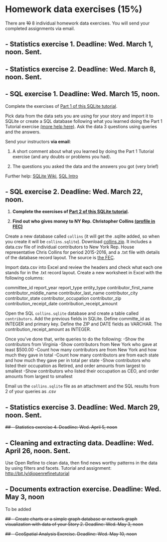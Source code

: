 # Homework data exercises (15%)

There are ~~10~~ 8 individual homework data exercises. You will send your completed assignments via email.


## - Statistics exercise 1. Deadline: Wed. March 1, noon. Sent.

## - Statistics exercise 2. Deadline: Wed. March 8, noon. Sent.

## - SQL exercise 1. Deadline: Wed. March 15, noon.

Complete the exercises of [Part 1 of this SQLite tutorial](https://github.com/tthibo/SQL-Tutorial/blob/master/tutorial_files/part1.textile#creating-the-first-database).

Pick data from the data sets you are using for your story and import it to SQLite or create a SQL database following what you learned doing the Part 1 Tutorial exercise [(more help here)](https://www.w3schools.com/sql/sql_create_db.asp). Ask the data 3 questions using queries and the answers.

Send your instructors **via email**:

1. A short comment about what you learned by doing the Part 1 Tutorial exercise (and any doubts or problems you had).

2. The questions you asked the data and the answers you got (very brief)

Further help: [SQLite Wiki](https://github.com/lazierthanthou/sqlite-manager/wiki/Common-Tasks), [SQL Intro](https://www.w3schools.com/sql/sql_intro.asp)

## - SQL exercise 2. Deadline: Wed. March 22, noon.

1. **Complete the exercises of [Part 2 of this SQLite tutorial](https://github.com/tthibo/SQL-Tutorial/blob/master/tutorial_files/part2.textile).**

2. **Find out who gives money to NY Rep. Christopher Collins [(profile in FEC)](https://beta.fec.gov/data/candidate/H8NY29032/?cycle=2016)**

Create a new database called `collins` (it will get the .sqlite added, so when you create it will be `collins.sqlite`).
Download [collins.zip](http://bit.ly/collinssqliteexcercise). It includes a data.csv file of individual contributors to New York Rep. House representative Chris Collins for period 2015-2016, and a .txt file with details of the database record layout. The source is [the FEC](https://beta.fec.gov/data/committee/C00520379/?tab=receipts&cycle=2016).

Import data.csv into Excel and review the headers and check what each one stands for in the .txt record layout. Create a new worksheet in Excel with the  following columns:

committee_id
report_year
report_type
entity_type
contributor_first_name
contributor_middle_name
contributor_last_name
contributor_city
contributor_state
contributor_occupation
contributor_zip
contribution_receipt_date
contribution_receipt_amount

Open the SQL `collins.sqlite` database and create a table called `contributors`.
Add the previous fields in SQLite. Define committe_id as INTEGER and primary key.
Define the ZIP and DATE fields as VARCHAR. The contribution_receipt_amount as INTEGER.

Once you’ve done that, write queries to do the following:
-Show the contributors from Virginia
-Show contributors from New York who gave at least $500.00
-Count how many contributors are from New York and how much they gave in total
-Count how many contributors are from each state and how much they gave per in total per state
-Show contributors who listed their occupation as Retired, and order amounts from largest to smallest
-Show contributors who listed their occupation as CEO, and order amounts from largest to smallest

Email us the `collins.sqlite` file as an attachment and the SQL results from 2 of your queries as .csv

## - Statistics exercise 3. Deadline: Wed. March 29, noon. Sent.

~~## - Statistics exercise 4. Deadline: Wed. April 5, noon~~

## - Cleaning and extracting data. Deadline: Wed. April 26, noon. Sent.
Use Open Refine to clean data, then find news worthy patterns in the data by using filters and facets. Tutorial and assignment: http://bit.ly/djopenrefinetutorial

## - Documents extraction exercise.  Deadline: Wed. May 3, noon
To be added

~~## - Create charts or a simple graph database or network graph visualization with data of your Story 2. Deadline: Wed. May 3, noon~~

~~## - GeoSpatial Analysis Exercise. Deadline: Wed. May 10, noon~~
